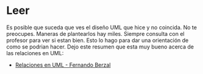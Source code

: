﻿# Leer
Es posible que suceda que ves el diseño UML que hice y no coincida. No te preocupes. Maneras de plantearlos hay miles. Siempre consulta con el profesor para ver si estan bien. Esto lo hago para dar una orientación de como se podrian hacer.
Dejo este resumen que esta muy bueno acerca de las relaciones en UML:

 - [Relaciones en UML - Fernando
   Berzal](https://elvex.ugr.es/decsai/java/pdf/3C-Relaciones.pdf)

